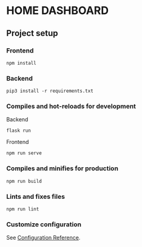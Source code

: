 # HOME DASHBOARD

## Project setup

### Frontend
```
npm install
```

### Backend
```
pip3 install -r requirements.txt
```

### Compiles and hot-reloads for development
Backend

```
flask run
```

Frontend

```
npm run serve
```

### Compiles and minifies for production
```
npm run build
```

### Lints and fixes files
```
npm run lint
```

### Customize configuration
See [Configuration Reference](https://cli.vuejs.org/config/).
